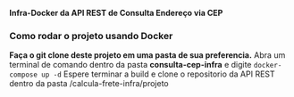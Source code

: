 **Infra-Docker da API REST de Consulta Endereço via CEP**

### Como rodar o projeto usando Docker
**Faça o git clone deste projeto em uma pasta de sua preferencia.**
Abra um terminal de comando dentro da pasta **consulta-cep-infra** e digite
`docker-compose up -d`
Espere terminar a build e clone o repositorio da API REST dentro da pasta /calcula-frete-infra/projeto